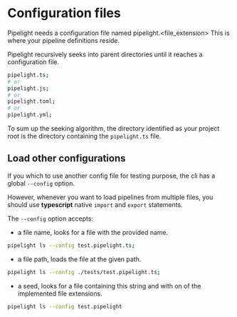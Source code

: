 # Configuration files

Pipelight needs a configuration file named pipelight.<file_extension> This is
where your pipeline definitions reside.

Pipelight recursively seeks into parent directories until it reaches a
configuration file.

```sh
pipelight.ts;
# or
pipelight.js;
# or
pipelight.toml;
# or
pipelight.yml;
```

To sum up the seeking algorithm, the directory identified as your project root
is the directory containing the `pipelight.ts` file.

## Load other configurations

If you which to use another config file for testing purpose, the cli has a
global `--config` option.

However, whenever you want to load pipelines from multiple files, you should use
**typescript** native `import` and `export` statements.

The `--config` option accepts:

- a file name, looks for a file with the provided name.

```sh
pipelight ls --config test.pipelight.ts;
```

- a file path, loads the file at the given path.

```sh
pipelight ls --config ./tests/test.pipelight.ts;
```

- a seed, looks for a file containing this string and with on of the implemented
  file extensions.

```sh
pipelight ls --config test.pipelight
```
